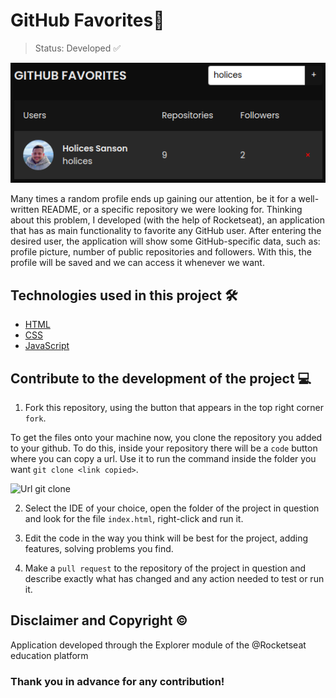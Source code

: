 # GitHub Favorites🌃

> Status: Developed ✅

![Project image](./assets/github-fav-image.png)

Many times a random profile ends up gaining our attention, be it for a well-written README, or a specific repository we were looking for. Thinking about this problem, I developed (with the help of Rocketseat), an application that has as main functionality to favorite any GitHub user. After entering the desired user, the application will show some GitHub-specific data, such as: profile picture, number of public repositories and followers. With this, the profile will be saved and we can access it whenever we want.

## Technologies used in this project 🛠️

- [HTML](https://developer.mozilla.org/pt-BR/docs/Web/HTML)
- [CSS](https://developer.mozilla.org/pt-BR/docs/Web/CSS)
- [JavaScript](https://developer.mozilla.org/pt-BR/docs/Web/JavaScript)

## Contribute to the development of the project 💻

1. Fork this repository, using the button that appears in the top right corner `fork`.

To get the files onto your machine now, you clone the repository you added to your github. To do this, inside your repository there will be a `code` button where you can copy a url. Use it to run the command inside the folder you want `git clone <link copied>`.

![Url git clone](https://media.canva.com/1/image-resize/1/470_254_100_PNG_F/czM6Ly9tZWRpYS1wcml2YXRlLmNhbnZhLmNvbS9tWDBzYy9NQUYzUWJtWDBzYy8xL3AucG5n?osig=AAAAAAAAAAAAAAAAAAAAAJJ5Lyit5vkpAIuF3o2jCZDKf1nNefq6S2D1o72RmazA&exp=1702850385&x-canva-quality=screen&csig=AAAAAAAAAAAAAAAAAAAAAIrevhrP2yG-BwtbAYRu9UssC9kiwLq8tfixIQ8KfQ2y)

2. Select the IDE of your choice, open the folder of the project in question and look for the file `index.html`, right-click and run it.

3. Edit the code in the way you think will be best for the project, adding features, solving problems you find.

4. Make a `pull request` to the repository of the project in question and describe exactly what has changed and any action needed to test or run it.

## Disclaimer and Copyright ©️
Application developed through the Explorer module of the @Rocketseat education platform

### Thank you in advance for any contribution!
